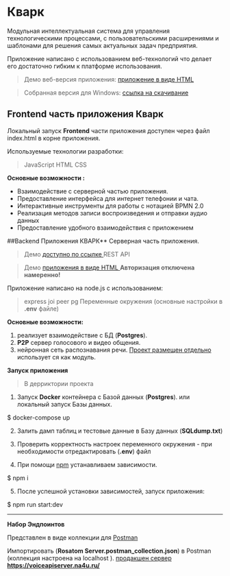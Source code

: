 # Кварк
Модульная интеллектуальная система для управления технологическими процессами, с пользовательскими расширениями и шаблонами для решения самых актуальных задач предприятия.

Приложение написано с использованием веб-технологий что делает его достаточно гибким к платформе использования.

> Демо веб-версия приложения: [приложение в виде HTML ](http://voiceapiserver.na4u.ru/static/demoApp/index.html)

> Собранная версия для Windows: [ссылка на скачивание](https://dropmefiles.com/dS7tS)

## Frontend часть приложения Кварк

Локальный запуск **Frontend** части приложения доступен через файл  index.html  в корне приложения.

Используемые технологии разработки:
> JavaScript
> HTML
> CSS

**Основные возможности :**

* Взаимодействие с серверной частью приложения.
* Предоставление интерфейса для интернет телефонии и чата.
* Интерактивные инструменты для работы с нотацией BPMN 2.0
* Реализация методов записи воспроизведения и отправки аудио данных
* Предоставление удобного взаимодействия с приложением

##Backend Приложения КВАРК** Серверная часть приложения.
> Демо [доступно по ссылке ](https://voiceapiserver.na4u.ru/) REST API

> Демо [приложения в виде HTML ](http://voiceapiserver.na4u.ru/static/demoApp/index.html) **Авторизация отключена намеренно!**

Приложение написано на node.js с использованием:

> express
> joi
> peer
> pg
> Переменные окружения (основные настройки в **.env** файле)

**Основные возможности:**

1. реализует взаимодействие с БД (**Postgres**).
2. **P2P** сервер голосового и видео общения.
3. нейронная сеть распознавания речи. [Проект размещен отдельно](https://github.com/sovaai/sova-asr) использует ся как модуль.

**Запуск приложения**

> В дерриктории проекта

1. Запуск **Docker** контейнера с Базой данных (**Postgres**). или локальный запуск Базы данных.

$ docker-compose up

2. Залить дамп таблиц и тестовые данные в Базу данных (**SQLdump.txt**)

3. Проверить корректность настроек переменного окружения - при необходимости отредактировать (**.env**) файл

4. При помощи [npm](https://npmjs.org/) устанавливаем зависимости.

$ npm i

5. После успешной установки зависимостей, запуск приложения:

$ npm run start:dev

---

**Набор Эндпоинтов**

Представлен в виде коллекции для [Postman](https://www.postman.com/downloads/)

Импортировать (**Rosatom Server.postman_collection.json**) в Postman (коллекция настроена на localhost ). [продакшен сервер](https://voiceapiserver.na4u.ru/) **https://voiceapiserver.na4u.ru/**
